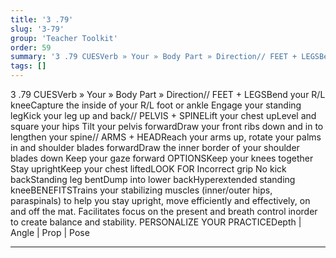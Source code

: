 ```yaml
---
title: '3 .79'
slug: '3-79'
group: 'Teacher Toolkit'
order: 59
summary: '3 .79 CUESVerb » Your » Body Part » Direction// FEET + LEGSBend your R/L kneeCapture the inside of your R/L foot or ankle Engage your standing legKick your leg up and back// PELVIS'
tags: []
---
```


3 .79
CUESVerb » Your » Body Part » Direction// FEET + LEGSBend your R/L kneeCapture the inside of your R/L foot or ankle Engage your standing legKick your leg up and back// PELVIS + SPINELift your chest upLevel and square your hips Tilt your pelvis forwardDraw your front ribs down and in to lengthen your spine// ARMS + HEADReach your arms up, rotate your palms in and shoulder blades forwardDraw the inner border of your shoulder blades down Keep your gaze forward
OPTIONSKeep your knees together Stay uprightKeep your chest liftedLOOK FOR Incorrect grip No kick backStanding leg bentDump into lower backHyperextended standing kneeBENEFITSTrains your stabilizing muscles (inner/outer hips, paraspinals) to help you stay upright, move efficiently and effectively, on and off the mat. Facilitates focus on the present and breath control inorder to create balance and stability.
PERSONALIZE YOUR PRACTICEDepth | Angle | Prop | Pose

---
